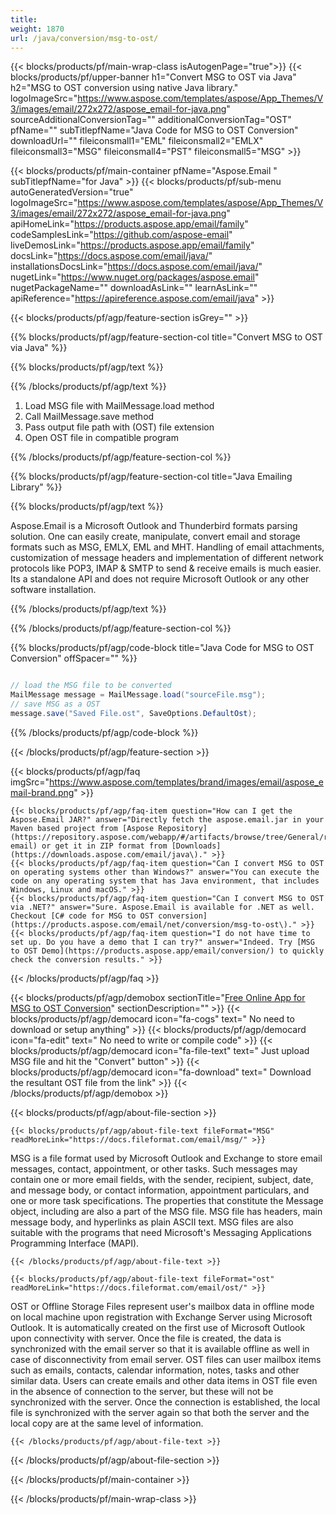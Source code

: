 ```yaml
---
title:  
weight: 1870
url: /java/conversion/msg-to-ost/ 
---
```


{{< blocks/products/pf/main-wrap-class isAutogenPage="true">}}
{{< blocks/products/pf/upper-banner h1="Convert MSG to OST via Java" h2="MSG to OST conversion using native Java library." logoImageSrc="https://www.aspose.com/templates/aspose/App_Themes/V3/images/email/272x272/aspose_email-for-java.png" sourceAdditionalConversionTag="" additionalConversionTag="OST" pfName="" subTitlepfName="Java Code for MSG to OST Conversion" downloadUrl="" fileiconsmall1="EML" fileiconsmall2="EMLX" fileiconsmall3="MSG" fileiconsmall4="PST" fileiconsmall5="MSG" >}}

{{< blocks/products/pf/main-container pfName="Aspose.Email " subTitlepfName="for Java" >}}
{{< blocks/products/pf/sub-menu autoGeneratedVersion="true" logoImageSrc="https://www.aspose.com/templates/aspose/App_Themes/V3/images/email/272x272/aspose_email-for-java.png" apiHomeLink="https://products.aspose.app/email/family" codeSamplesLink="https://github.com/aspose-email" liveDemosLink="https://products.aspose.app/email/family" docsLink="https://docs.aspose.com/email/java/" installationsDocsLink="https://docs.aspose.com/email/java/" nugetLink="https://www.nuget.org/packages/aspose.email" nugetPackageName="" downloadAsLink="" learnAsLink="" apiReference="https://apireference.aspose.com/email/java" >}}

{{< blocks/products/pf/agp/feature-section isGrey="" >}}

{{% blocks/products/pf/agp/feature-section-col title="Convert MSG to OST via Java" %}}

{{% blocks/products/pf/agp/text %}}

{{% /blocks/products/pf/agp/text %}}

1.  Load MSG file with MailMessage.load method
1.  Call MailMessage.save method
1.  Pass output file path with (OST) file extension
1.  Open OST file in compatible program

{{% /blocks/products/pf/agp/feature-section-col %}}

{{% blocks/products/pf/agp/feature-section-col title="Java Emailing Library" %}}

{{% blocks/products/pf/agp/text %}}

 Aspose.Email is a Microsoft Outlook and Thunderbird formats parsing solution. One can easily create, manipulate, convert email and storage formats such as MSG, EMLX, EML and MHT. Handling of email attachments, customization of message headers and implementation of different network protocols like POP3, IMAP & SMTP to send & receive emails is much easier. Its a standalone API and does not require Microsoft Outlook or any other software installation.

{{% /blocks/products/pf/agp/text %}}

{{% /blocks/products/pf/agp/feature-section-col %}}

{{% blocks/products/pf/agp/code-block title="Java Code for MSG to OST Conversion" offSpacer="" %}}

```cs

// load the MSG file to be converted
MailMessage message = MailMessage.load("sourceFile.msg"); 
// save MSG as a OST 
message.save("Saved File.ost", SaveOptions.DefaultOst);

```

{{% /blocks/products/pf/agp/code-block %}}

{{< /blocks/products/pf/agp/feature-section >}}

{{< blocks/products/pf/agp/faq imgSrc="https://www.aspose.com/templates/brand/images/email/aspose_email-brand.png" >}}

    {{< blocks/products/pf/agp/faq-item question="How can I get the Aspose.Email JAR?" answer="Directly fetch the aspose.email.jar in your Maven based project from [Aspose Repository](https://repository.aspose.com/webapp/#/artifacts/browse/tree/General/repo/com/aspose/aspose-email) or get it in ZIP format from [Downloads](https://downloads.aspose.com/email/java\)." >}}
    {{< blocks/products/pf/agp/faq-item question="Can I convert MSG to OST on operating systems other than Windows?" answer="You can execute the code on any operating system that has Java environment, that includes Windows, Linux and macOS." >}}
    {{< blocks/products/pf/agp/faq-item question="Can I convert MSG to OST via .NET?" answer="Sure. Aspose.Email is available for .NET as well. Checkout [C# code for MSG to OST conversion](https://products.aspose.com/email/net/conversion/msg-to-ost\)." >}}
    {{< blocks/products/pf/agp/faq-item question="I do not have time to set up. Do you have a demo that I can try?" answer="Indeed. Try [MSG to OST Demo](https://products.aspose.app/email/conversion/) to quickly check the conversion results." >}}
 
{{< /blocks/products/pf/agp/faq >}}

<!-- aboutfile Starts -->

{{< blocks/products/pf/agp/demobox sectionTitle="[Free Online App for MSG to OST Conversion](https://products.aspose.app/email/conversion/msg-to-ost)" sectionDescription="" >}}
        {{< blocks/products/pf/agp/democard icon="fa-cogs" text=" No need to download or setup anything" >}}
        {{< blocks/products/pf/agp/democard icon="fa-edit" text=" No need to write or compile code" >}}
        {{< blocks/products/pf/agp/democard icon="fa-file-text" text=" Just upload MSG file and hit the \"Convert\" button" >}}
        {{< blocks/products/pf/agp/democard icon="fa-download" text=" Download the resultant OST file from the link" >}}
{{< /blocks/products/pf/agp/demobox >}}

{{< blocks/products/pf/agp/about-file-section >}}

    {{< blocks/products/pf/agp/about-file-text fileFormat="MSG" readMoreLink="https://docs.fileformat.com/email/msg/" >}}
MSG is a file format used by Microsoft Outlook and Exchange to store email messages, contact, appointment, or other tasks. Such messages may contain one or more email fields, with the sender, recipient, subject, date, and message body, or contact information, appointment particulars, and one or more task specifications. The properties that constitute the Message object, including are also a part of the MSG file.  MSG file has headers, main message body, and hyperlinks as plain ASCII text. MSG files are also suitable with the programs that need Microsoft's Messaging Applications Programming Interface (MAPI).

    {{< /blocks/products/pf/agp/about-file-text >}}

    {{< blocks/products/pf/agp/about-file-text fileFormat="ost" readMoreLink="https://docs.fileformat.com/email/ost/" >}}
OST or Offline Storage Files represent user's mailbox data in offline mode on local machine upon registration with Exchange Server using Microsoft Outlook. It is automatically created on the first use of Microsoft Outlook upon connectivity with server. Once the file is created, the data is synchronized with the email server so that it is available offline as well in case of disconnectivity from email server. OST files can user mailbox items such as emails, contacts, calendar information, notes, tasks and other similar data. Users can create emails and other data items in OST file even in the absence of connection to the server, but these will not be synchronized with the server. Once the connection is established, the local file is synchronized with the server again so that both the server and the local copy are at the same level of information.

    {{< /blocks/products/pf/agp/about-file-text >}}

{{< /blocks/products/pf/agp/about-file-section >}}

<!-- aboutfile Ends -->

{{< /blocks/products/pf/main-container >}}
    
{{< /blocks/products/pf/main-wrap-class >}}